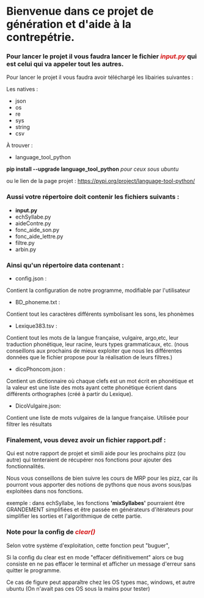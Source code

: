 # Bienvenue dans ce projet de génération et d'aide à la contrepétrie.

### Pour lancer le projet il vous faudra lancer le fichier <span style="color:#D61313"> *input.py* </span> qui est celui qui va appeler tout les autres.

Pour lancer le projet il vous faudra avoir téléchargé les libairies suivantes :

Les natives :
  * json
  * os
  * re
  * sys
  * string
  * csv

À trouver :
  *  language_tool_python

**pip install --upgrade language_tool_python** *pour ceux sous ubuntu*

ou le lien de la page projet : https://pypi.org/project/language-tool-python/

### Aussi votre répertoire doit contenir les fichiers suivants :

* **input.py**
* echSyllabe.py
* aideContre.py
* fonc_aide_son.py
* fonc_aide_lettre.py
* filtre.py
* arbin.py

### Ainsi qu'un répertoire **data** contenant :

* config.json :

Contient la configuration de notre programme, modifiable par l'utilisateur

* BD_phoneme.txt :

Contient tout les caractères différents symbolisant les sons, les phonèmes

* Lexique383.tsv :

Contient tout les mots de la langue française, vulgaire, argo,etc, leur traduction phonétique, leur racine, leurs types grammaticaux, etc. (nous conseillons aux prochains de mieux exploiter que nous les différentes données que le fichier propose pour la réalisation de leurs filtres.)

* dicoPhoncom.json :

Contient un dictionnaire où chaque clefs est un mot écrit en phonétique et la valeur est une liste des mots ayant cette phonétique écrient dans différents orthographes (créé à partir du Lexique).

* DicoVulgaire.json:

Contient une liste de mots vulgaires de la langue française. Utilisée pour filtrer les résultats

### Finalement, vous devez avoir un fichier rapport.pdf :

Qui est notre rapport de projet et simili aide pour les prochains pizz (ou autre) qui tenteraient de récupérer nos fonctions pour ajouter des fonctionnalités.

Nous vous conseillons de bien suivre les cours de MRP pour les pizz, car ils pourront vous apporter des notions de pythons que nous avons sous/pas exploitées dans nos fonctions.

exemple : dans echSyllabe, les fonctions **'mixSyllabes'** pourraient être GRANDEMENT simplifiées et être passée en générateurs d'itérateurs pour simplifier les sorties et l'algorithmique de cette partie.

### Note pour la config de <span style="color:#D61313"> *clear()* </span>

Selon votre système d'exploitation, cette fonction peut "buguer",

Si la config du clear est en mode "effacer définitivement" alors ce bug consiste
en ne pas effacer le terminal et afficher un message d'erreur sans quitter le programme.

Ce cas de figure peut apparaître chez les OS types mac, windows, et autre ubuntu
(On n'avait pas ces OS sous la mains pour tester)
